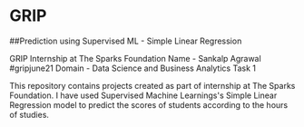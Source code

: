 # GRIP
##Prediction using Supervised ML - Simple Linear Regression

GRIP Internship at The Sparks Foundation
Name - Sankalp Agrawal
#gripjune21
Domain - Data Science and Business Analytics
Task 1

This repository contains projects created as part of internship at The Sparks Foundation.
I have used Supervised Machine Learnings's Simple Linear Regression model to predict the scores of students according to the hours of studies.
